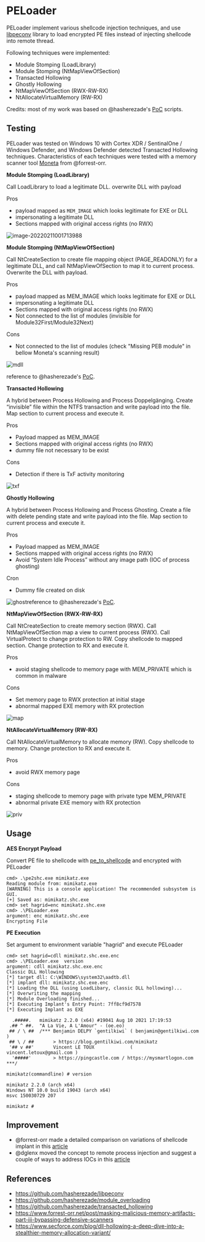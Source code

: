 # PELoader
PELoader implement various shellcode injection techniques, and use [libpeconv](https://github.com/hasherezade/libpeconv) library to load encrypted PE files instead of injecting shellcode into remote thread.

Following techniques were implemented:

- Module Stomping (LoadLibrary)
- Module Stomping (NtMapViewOfSection)
- Transacted Hollowing
- Ghostly Hollowing
- NtMapViewOfSection (RWX-RW-RX)
- NtAllocateVirtualMemory (RW-RX)

Credits: most of my work was based on @hasherezade's [PoC](https://github.com/hasherezade/) scripts.

## Testing

PELoader was tested on Windows 10 with Cortex XDR / SentinalOne / Windows Defender, and Windows Defender detected Transacted Hollowing techniques. Characteristics of each techniques were tested with a memory scanner tool [Moneta](https://github.com/forrest-orr/moneta) from @forrest-orr.

**Module Stomping (LoadLibrary)**

Call LoadLibrary to load a legitimate DLL. overwrite DLL with payload

Pros

- payload mapped as `MEM_IMAGE` which looks legitimate for EXE or DLL
- impersonating a legitimate DLL
- Sections mapped with original access rights (no RWX)

![image-20220211001713988](./img/cdll.png)



**Module Stomping (NtMapViewOfSection)**

Call NtCreateSection to create file mapping object (PAGE_READONLY) for a legitimate DLL, and call NtMapViewOfSection to map it to current process. Overwrite the DLL with payload.

Pros

- payload mapped as MEM_IMAGE which looks legitimate for EXE or DLL
- impersonating a legitimate DLL
- Sections mapped with original access rights (no RWX)
- Not connected to the list of modules (invisible for Module32First/Module32Next)

Cons

- Not connected to the list of modules (check "Missing PEB module" in bellow Moneta's scanning result)

![mdll](./img/mdll.PNG)

reference to @hasherezade's [PoC](https://github.com/hasherezade/module_overloading).



**Transacted Hollowing**

A hybrid between Process Hollowing and Process Doppelgänging. Create “invisible” file within the NTFS transaction and write payload into the file. Map section to current process and execute it.

Pros

- Payload mapped as MEM_IMAGE
- Sections mapped with original access rights (no RWX)
- dummy file not necessary to be exist

Cons

- Detection if there is TxF activity monitoring

![txf](./img/txf.PNG)



**Ghostly Hollowing**

A hybrid between Process Hollowing and Process Ghosting. Create a file with delete pending state and write payload into the file. Map section to current process and execute it.

Pros

- Payload mapped as MEM_IMAGE
- Sections mapped with original access rights (no RWX)
- Avoid “System Idle Process” without any image path (IOC of process ghosting)

Cron

- Dummy file created on disk

![ghost](.\img\ghost.PNG)reference to @hasherezade's [PoC](https://github.com/hasherezade/transacted_hollowing).



**NtMapViewOfSection (RWX-RW-RX)**

Call NtCreateSection to create memory section (RWX). Call NtMapViewOfSection  map a view to current process (RWX). Call VirtualProtect to change protection to RW. Copy shellcode to mapped section. Change protection to RX and execute it.

Pros

- avoid staging shellcode to memory page with MEM_PRIVATE which is common in malware

Cons

- Set memory page to RWX protection at initial stage
- abnormal mapped EXE memory with RX protection

![map](./img/map.PNG)



**NtAllocateVirtualMemory (RW-RX)**

Call NtAllocateVirtualMemory to allocate memory (RW). Copy shellcode to memory. Change protection to  RX and execute it.

Pros

- avoid RWX memory page

Cons

- staging shellcode to memory page with private type MEM_PRIVATE
- abnormal private EXE memory with RX protection

![priv](./img/priv.PNG)



## Usage

**AES Encrypt Payload**

Convert PE file to shellcode with [pe_to_shellcode](https://github.com/hasherezade/pe_to_shellcode) and encrypted with PELoader

```
cmd> .\pe2shc.exe mimikatz.exe
Reading module from: mimikatz.exe
[WARNING] This is a console application! The recommended subsystem is GUI.
[+] Saved as: mimikatz.shc.exe
cmd> set hagrid=enc mimikatz.shc.exe
cmd> .\PELoader.exe
argument: enc mimikatz.shc.exe
Encrypting File
```

**PE Execution**

Set argument to environment variable "hagrid" and execute PELoader

```
cmd> set hagrid=cdll mimikatz.shc.exe.enc
cmd> .\PELoader.exe  version
argument: cdll mimikatz.shc.exe.enc
Classic DLL Hollowing
[*] target dll: C:\WINDOWS\system32\aadtb.dll
[*] implant dll: mimikatz.shc.exe.enc
[*] Loading the DLL (using LoadLibary, classic DLL hollowing)...
[*] Overwriting the mapping
[*] Module Overloading finished...
[*] Executing Implant's Entry Point: 7ff8cf9d7578
[*] Executing Implant as EXE

  .#####.   mimikatz 2.2.0 (x64) #19041 Aug 10 2021 17:19:53
 .## ^ ##.  "A La Vie, A L'Amour" - (oe.eo)
 ## / \ ##  /*** Benjamin DELPY `gentilkiwi` ( benjamin@gentilkiwi.com )
 ## \ / ##       > https://blog.gentilkiwi.com/mimikatz
 '## v ##'       Vincent LE TOUX             ( vincent.letoux@gmail.com )
  '#####'        > https://pingcastle.com / https://mysmartlogon.com ***/

mimikatz(commandline) # version

mimikatz 2.2.0 (arch x64)
Windows NT 10.0 build 19043 (arch x64)
msvc 150030729 207

mimikatz #
```



## Improvement

- @forrest-orr made a detailed comparison on variations of shellcode implant in this [article](https://www.forrest-orr.net/post/masking-malicious-memory-artifacts-part-iii-bypassing-defensive-scanners)
- @dglenx moved the concept to remote process injection and suggest a couple of ways to address IOCs in this [article](https://www.secforce.com/blog/dll-hollowing-a-deep-dive-into-a-stealthier-memory-allocation-variant/) 



## References

* https://github.com/hasherezade/libpeconv
* https://github.com/hasherezade/module_overloading
* https://github.com/hasherezade/transacted_hollowing
* https://www.forrest-orr.net/post/masking-malicious-memory-artifacts-part-iii-bypassing-defensive-scanners
* https://www.secforce.com/blog/dll-hollowing-a-deep-dive-into-a-stealthier-memory-allocation-variant/



